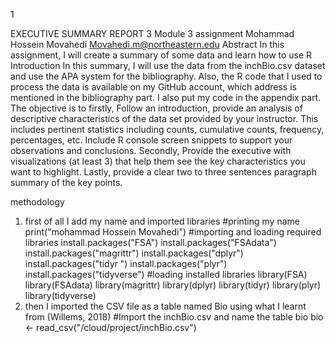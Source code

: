 
1
 
  
EXECUTIVE SUMMARY REPORT 3 
Module 3 assignment 
Mohammad Hossein Movahedi 
Movahedi.m@northeastern.edu 
Abstract 
In this assignment, I will create a summary of some data and learn how to use R 
Introduction 
In this summary, I will use the data from the inchBio.csv dataset and use the APA system for 
the bibliography. Also, the R code that I used to process the data is available on my GitHub 
account, which address is mentioned in the bibliography part. I also put my code in the 
appendix part.  
The objective is to firstly, Follow an introduction, provide an analysis of descriptive 
characteristics of the data set provided by your instructor. This includes pertinent statistics 
including counts, cumulative counts, frequency, percentages, etc. Include R console screen 
snippets to support your observations and conclusions. Secondly, Provide the executive with 
visualizations (at least 3) that help them see the key characteristics you want to highlight. 
Lastly, provide a clear two to three sentences paragraph summary of the key points. 
 
methodology 
1. first of all I add my name and imported libraries 
#printing my name 
print("mohammad Hossein Movahedi") 
#importing and loading required libraries 
install.packages("FSA") 
install.packages("FSAdata") 
install.packages("magrittr") 
install.packages("dplyr") 
install.packages("tidyr ") 
install.packages("plyr") 
install.packages("tidyverse") 
#loading installed libraries 
library(FSA) 
library(FSAdata) 
library(magrittr) 
library(dplyr) 
library(tidyr) 
library(plyr) 
library(tidyverse) 
2. then I imported the CSV file as a table named Bio using what I learnt from (Willems, 2018) 
#Import the inchBio.csv and name the table bio 
bio <- read_csv("/cloud/project/inchBio.csv") 
